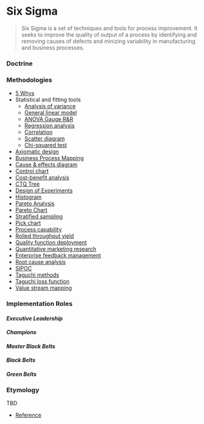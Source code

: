 # Six Sigma

> Six Sigma is a set of techniques and tools for process improvement. It seeks to improve the quality of output of a process
by identifying and removing causes of defects and minizing variability in manufacturing and business processes.

### Doctrine

### Methodologies

- [5 Whys](https://en.wikipedia.org/wiki/5_Whys)
- Statistical and fitting tools
  - [Analysis of variance](https://en.wikipedia.org/wiki/Analysis_of_variance)
  - [General linear model]()
  - [ANOVA Gauge R&R]()
  - [Regression analysis]()
  - [Correlation]()
  - [Scatter diagram]()
  - [Chi-squared test]()
- [Axiomatic design](https://en.wikipedia.org/wiki/Axiomatic_design)
- [Business Process Mapping](https://en.wikipedia.org/wiki/Business_process_mapping)
- [Cause & effects diagram]()
- [Control chart](https://en.wikipedia.org/wiki/Control_chart)
- [Cost-benefit analysis](https://en.wikipedia.org/wiki/Cost%E2%80%93benefit_analysis)
- [CTQ Tree](https://en.wikipedia.org/wiki/CTQ_tree)
- [Design of Experiments](https://en.wikipedia.org/wiki/Design_of_experiments)
- [Histogram](https://en.wikipedia.org/wiki/Histogram)
- [Pareto Analysis](https://en.wikipedia.org/wiki/Pareto_analysis)
- [Pareto Chart](https://en.wikipedia.org/wiki/Pareto_chart)
- [Stratified sampling](https://en.wikipedia.org/wiki/Stratified_sampling)
- [Pick chart](https://en.wikipedia.org/wiki/Pick_chart)
- [Process capability](https://en.wikipedia.org/wiki/Process_capability)
- [Rolled throughput yield](https://en.wikipedia.org/wiki/Rolled_throughput_yield)
- [Quality function deployment](https://en.wikipedia.org/wiki/Quality_function_deployment)
- [Quantitative marketing research](https://en.wikipedia.org/wiki/Quantitative_marketing_research)
- [Enterprise feedback management](https://en.wikipedia.org/wiki/Enterprise_feedback_management)
- [Root cause analysis](https://en.wikipedia.org/wiki/Root_cause_analysis)
- [SIPOC](https://en.wikipedia.org/wiki/SIPOC)
- [Taguchi methods](https://en.wikipedia.org/wiki/Taguchi_methods)
- [Taguchi loss function](https://en.wikipedia.org/wiki/Taguchi_loss_function)
- [Value stream mapping](https://en.wikipedia.org/wiki/Value_stream_mapping)

### Implementation Roles

#### *Executive Leadership*

#### *Champions*

#### *Master Black Belts*

#### *Black Belts*

#### *Green Belts*



### Etymology

TBD


- [Reference](https://en.wikipedia.org/wiki/Six_Sigma)


